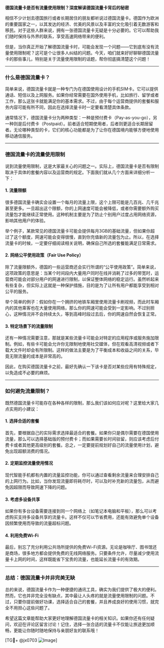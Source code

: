 **德国流量卡是否有流量使用限制？深度解读德国流量卡背后的秘密**

相信不少计划去德国旅行或者长期居住的朋友都听说过德国流量卡。德国作为欧洲的重要国家之一，以其发达的经济、优美的风景以及丰富的文化吸引着无数游客和移民。对于这些人群来说，拥有一张德国流量卡无疑是十分必要的。它可以帮助我们随时保持与外界的联系，享受高速网络带来的便利。

但是，当你真正开始了解德国流量卡时，可能会发现一个问题——它到底有没有流量使用限制呢？这可是个让很多人纠结的问题。今天，咱们就来好好聊聊德国流量卡的那些事儿，特别是关于流量使用限制的话题，帮你彻底搞清楚这个问题！

---

### **什么是德国流量卡？**

简单来说，德国流量卡就是一种专门为在德国使用设计的手机SIM卡。它可以提供通话、短信以及上网服务。如果你经常需要在国外使用手机，比如旅行、留学或者工作，那么这张卡就能满足你的基本需求。不过，由于每个运营商提供的套餐和服务内容可能有所不同，因此在选择流量卡时一定要看清楚具体条款。

通常情况下，德国流量卡分为两种类型：一种是预付费卡（Pay-as-you-go），另一种则是后付费卡（Postpaid）。前者适合短期使用者，后者则更适合长期居留者。无论哪种类型的卡，它们的核心功能都是为了让你在德国境内能够方便地使用移动通信服务。

---

### **德国流量卡的流量使用限制**

说到流量使用限制，这是大家最关心的问题之一。实际上，德国流量卡是否有限制取决于具体的套餐内容以及运营商的规定。下面我们就从几个方面来详细分析一下：

#### **1. 流量限额**
很多德国流量卡确实会设置一个每月的流量上限，这个上限可能是几百兆、几千兆甚至更多。一旦超出这个限额，你的上网速度可能会被降低，或者你需要额外购买流量包才能继续正常使用。这种机制主要是为了防止个别用户过度占用网络资源，影响其他用户的体验。

举个例子，某款常见的德国流量卡可能会提供每月3GB的基础流量，但如果你超过了这个额度，网速可能会变得很慢，直到你充值新的流量包为止。所以，在选择流量卡的时候，一定要仔细阅读相关说明，确保自己所选的套餐能满足日常需求。

#### **2. 网络公平使用政策（Fair Use Policy）**
除了流量限额外，德国的一些运营商还会实行所谓的“公平使用政策”。简单来说，这项政策的意思是：当某个时间段内大量用户同时在线并消耗了过多的带宽时，运营商可能会对部分用户的网速进行限制，以保证整体网络的稳定运行。虽然听起来有些复杂，但实际上这就是一种保护措施，目的是为了让所有用户都能享受到相对公平的服务。

举个简单的例子：假如你在一个拥挤的地铁车厢里使用流量卡刷视频，而此时车厢内的其他乘客也在大量使用网络，那么你的网速可能会受到一定影响。不过别担心，这种情况并不会持续太久，等到高峰时段过去后，你的网速自然会恢复正常。

#### **3. 特定场景下的流量限制**
还有一种情况需要注意，那就是某些流量卡可能会对特定的应用程序或服务施加限制。例如，有些卡可能会允许你无限制地使用社交媒体，但在观看高清视频或者下载大文件时却会有所限制。这样的做法主要是为了平衡成本和收益之间的关系，毕竟无限流量的成本是非常高的。

因此，在购买德国流量卡之前，最好先确认一下该卡是否对某些应用有特殊规定，以免造成不必要的麻烦。

---

### **如何避免流量限制？**

既然德国流量卡可能存在各种各样的限制，那么我们该如何应对呢？这里给大家几点实用的小建议：

#### **1. 选择合适的套餐**
首先，要根据自己的实际需求选择最适合的套餐。如果你只是偶尔需要在德国使用流量，那么可以选择基础版的预付费卡；而如果需要长时间驻留，则应该考虑后付费卡或者其他更高级别的套餐。总之，一定要提前规划好自己的流量使用计划，避免出现超额消费的情况。

#### **2. 定期监控流量使用情况**
现代智能手机都有内置的流量监控功能，你可以通过查看剩余流量来合理安排自己的上网行为。比如，当你发现流量即将耗尽时，可以及时补充新的流量包，从而避免因超限而导致网速下降的问题。

#### **3. 考虑多设备共享**
如果你有多台设备需要连接到同一个网络上（如笔记本电脑和平板），那么可以考虑购买支持多设备共享的流量卡。这样不仅可以节省费用，还能有效避免单个设备因频繁使用而导致的流量超标问题。

#### **4. 利用免费Wi-Fi**
最后，别忘了充分利用公共场所提供的免费Wi-Fi资源。无论是咖啡厅、图书馆还是商场，很多地方都会提供免费的无线网络服务。只要条件允许，尽量减少使用流量卡上网的时间，这样既能省下宝贵的流量，也能延长流量卡的有效期。

---

### **总结：德国流量卡并非完美无缺**

总的来说，德国流量卡作为一种便捷的通讯工具，确实为我们提供了极大的便利。然而，它也并非完全没有缺点，其中最让人头疼的就是流量使用限制的问题。不过，只要你提前做好功课，选择适合自己的套餐，并且养成良好的使用习惯，就完全不用担心这些问题了。

希望这篇文章能帮助大家更好地理解德国流量卡的相关知识。如果你还有任何疑问，欢迎在评论区留言讨论！记住，选择一张合适的流量卡不仅能让旅途更加顺畅，更能让你随时随地保持与亲朋好友的联系哦！

[TG💪+ @jx0703 ![Image](https://github.com/user-attachments/assets/dbca1d08-cadb-493c-b0ec-ad6f7a83f270)]